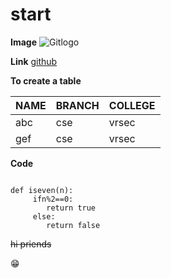 # start

**Image**
![Gitlogo](https://terrigen-cdn-dev.marvel.com/content/prod/1x/clean_3_13.jpg)

**Link**
[github](https://github.com/)

**To create a table**

NAME|BRANCH|COLLEGE 
----|------|------- 
abc|cse|vrsec 
gef|cse|vrsec 

**Code**
```

def iseven(n):
     ifn%2==0:
        return true
     else:
        return false
```
~~hi priends~~

:grin:
